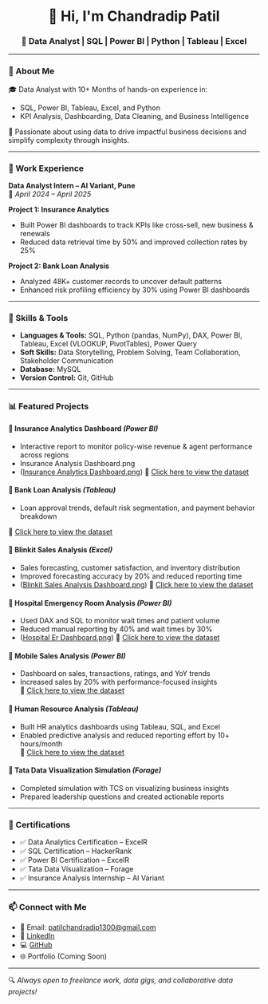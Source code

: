 <h1 align="center">👋 Hi, I'm Chandradip Patil</h1>
<h3 align="center">💼 Data Analyst | SQL | Power BI | Python | Tableau | Excel</h3>

---

### 📌 About Me

🎓 Data Analyst with 10+ Months of hands-on experience in:
- SQL, Power BI, Tableau, Excel, and Python  
- KPI Analysis, Dashboarding, Data Cleaning, and Business Intelligence

🚀 Passionate about using data to drive impactful business decisions and simplify complexity through insights.

---

### 💼 Work Experience

**Data Analyst Intern – AI Variant, Pune**  
📅 *April 2024 – April 2025*  

**Project 1: Insurance Analytics**  
- Built Power BI dashboards to track KPIs like cross-sell, new business & renewals  
- Reduced data retrieval time by 50% and improved collection rates by 25%  

**Project 2: Bank Loan Analysis**  
- Analyzed 48K+ customer records to uncover default patterns  
- Enhanced risk profiling efficiency by 30% using Power BI dashboards  

---

### 🧠 Skills & Tools

- **Languages & Tools:** SQL, Python (pandas, NumPy), DAX, Power BI, Tableau, Excel (VLOOKUP, PivotTables), Power Query  
- **Soft Skills:** Data Storytelling, Problem Solving, Team Collaboration, Stakeholder Communication  
- **Database:** MySQL  
- **Version Control:** Git, GitHub  

---

### 📊 Featured Projects

#### 📌 Insurance Analytics Dashboard *(Power BI)*  
- Interactive report to monitor policy-wise revenue & agent performance across regions
- Insurance Analysis Dashboard.png 
- ([Insurance Analytics Dashboard.png](https://github.com/chandradippatil/chandradippatil/blob/main/Insurance%20Analysis%20Dashboard.png))
 🔗 [Click here to view the dataset](https://github.com/chandradippatil/Insurance-analysis-Project/)

#### 📌 Bank Loan Analysis *(Tableau)*  
- Loan approval trends, default risk segmentation, and payment behavior breakdown

 🔗 [Click here to view the dataset](https://github.com/chandradippatil/Bank_Analysis)

#### 📌 Blinkit Sales Analysis *(Excel)*  
- Sales forecasting, customer satisfaction, and inventory distribution  
- Improved forecasting accuracy by 20% and reduced reporting time
- ([Blinkit Sales Analysis Dashboard.png](https://github.com/chandradippatil/chandradippatil/blob/main/Blinkit%20Sales%20Analysis%20Dashboard.png))
 🔗 [Click here to view the dataset](https://github.com/chandradippatil/Blinkit_Sales_Analysis)

#### 📌 Hospital Emergency Room Analysis *(Power BI)*  
- Used DAX and SQL to monitor wait times and patient volume  
- Reduced manual reporting by 40% and wait times by 30%
- ([Hospital Er Dashboard.png](https://github.com/chandradippatil/chandradippatil/blob/main/Hospital%20Er%20Dashboard.png))
 🔗 [Click here to view the dataset](https://github.com/chandradippatil/Hospital-Emergency-Room-Analysis)

#### 📌 Mobile Sales Analysis *(Power BI)*  
- Dashboard on sales, transactions, ratings, and YoY trends  
- Increased sales by 20% with performance-focused insights  
 🔗 [Click here to view the dataset]( https://github.com/chandradippatil/Mobile-Sales-Analysis-)

#### 📌 Human Resource Analysis *(Tableau)*  
- Built HR analytics dashboards using Tableau, SQL, and Excel  
- Enabled predictive analysis and reduced reporting effort by 10+ hours/month  
 🔗 [Click here to view the dataset](https://github.com/chandradippatil/Human-Resource-Analysis)

#### 📌 Tata Data Visualization Simulation *(Forage)*  
- Completed simulation with TCS on visualizing business insights  
- Prepared leadership questions and created actionable reports 

---

### 🏅 Certifications

- ✅ Data Analytics Certification – ExcelR  
- ✅ SQL Certification – HackerRank  
- ✅ Power BI Certification – ExcelR  
- ✅ Tata Data Visualization – Forage  
- ✅ Insurance Analysis Internship – AI Variant  

---

### 📫 Connect with Me

- 📧 Email: [patilchandradip1300@gmail.com](mailto:patilchandradip1300@gmail.com)  
- 🔗 [LinkedIn](https://www.linkedin.com/in/chandradippatil)  
- 💻 [GitHub](https://github.com/chandradippatil)  
- 🌐 Portfolio (Coming Soon)

---

🔍 *Always open to freelance work, data gigs, and collaborative data projects!*
